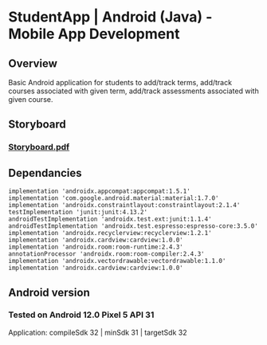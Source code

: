 # StudentApp | Android (Java) - Mobile App Development

## Overview
Basic Android application for students to add/track terms, add/track courses associated with given term, add/track assessments associated with given course.

## Storyboard
### [Storyboard.pdf](https://github.com/t3chnologist/StudentApp/files/10296418/Storyboard.pdf)

## Dependancies
    implementation 'androidx.appcompat:appcompat:1.5.1'
    implementation 'com.google.android.material:material:1.7.0'
    implementation 'androidx.constraintlayout:constraintlayout:2.1.4'
    testImplementation 'junit:junit:4.13.2'
    androidTestImplementation 'androidx.test.ext:junit:1.1.4'
    androidTestImplementation 'androidx.test.espresso:espresso-core:3.5.0'
    implementation 'androidx.recyclerview:recyclerview:1.2.1'
    implementation 'androidx.cardview:cardview:1.0.0'
    implementation 'androidx.room:room-runtime:2.4.3'
    annotationProcessor 'androidx.room:room-compiler:2.4.3'
    implementation 'androidx.vectordrawable:vectordrawable:1.1.0'
    implementation 'androidx.cardview:cardview:1.0.0'

## Android version
### Tested on Android 12.0 Pixel 5 API 31
Application: compileSdk 32 | minSdk 31 | targetSdk 32
